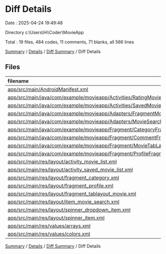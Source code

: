 # Diff Details

Date : 2025-04-24 19:49:48

Directory c:\\Users\\Hi\\Coder\\MovieApp

Total : 19 files,  484 codes, 11 comments, 71 blanks, all 566 lines

[Summary](results.md) / [Details](details.md) / [Diff Summary](diff.md) / Diff Details

## Files
| filename | language | code | comment | blank | total |
| :--- | :--- | ---: | ---: | ---: | ---: |
| [app/src/main/AndroidManifest.xml](/app/src/main/AndroidManifest.xml) | XML | 3 | 0 | 0 | 3 |
| [app/src/main/java/com/example/movieapp/Activities/RatingMovieListActivity.kt](/app/src/main/java/com/example/movieapp/Activities/RatingMovieListActivity.kt) | Kotlin | 141 | 1 | 15 | 157 |
| [app/src/main/java/com/example/movieapp/Activities/SavedMovieListActivity.kt](/app/src/main/java/com/example/movieapp/Activities/SavedMovieListActivity.kt) | Kotlin | 4 | 0 | 0 | 4 |
| [app/src/main/java/com/example/movieapp/Adapters/FragmentMovieAdapter.kt](/app/src/main/java/com/example/movieapp/Adapters/FragmentMovieAdapter.kt) | Kotlin | 12 | 0 | 5 | 17 |
| [app/src/main/java/com/example/movieapp/Adapters/MovieSearchAdapter.kt](/app/src/main/java/com/example/movieapp/Adapters/MovieSearchAdapter.kt) | Kotlin | 6 | 0 | 0 | 6 |
| [app/src/main/java/com/example/movieapp/Fragment/CategoryFragment.kt](/app/src/main/java/com/example/movieapp/Fragment/CategoryFragment.kt) | Kotlin | 46 | 3 | 10 | 59 |
| [app/src/main/java/com/example/movieapp/Fragment/CommentFragment.kt](/app/src/main/java/com/example/movieapp/Fragment/CommentFragment.kt) | Kotlin | 2 | 0 | 0 | 2 |
| [app/src/main/java/com/example/movieapp/Fragment/MovieTabLayoutFragment.kt](/app/src/main/java/com/example/movieapp/Fragment/MovieTabLayoutFragment.kt) | Kotlin | 79 | 7 | 20 | 106 |
| [app/src/main/java/com/example/movieapp/Fragment/ProfileFragment.kt](/app/src/main/java/com/example/movieapp/Fragment/ProfileFragment.kt) | Kotlin | 5 | 0 | 0 | 5 |
| [app/src/main/res/layout/activity\_movie\_list.xml](/app/src/main/res/layout/activity_movie_list.xml) | XML | 44 | 2 | 6 | 52 |
| [app/src/main/res/layout/activity\_saved\_movie\_list.xml](/app/src/main/res/layout/activity_saved_movie_list.xml) | XML | -42 | -2 | -7 | -51 |
| [app/src/main/res/layout/fragment\_category.xml](/app/src/main/res/layout/fragment_category.xml) | XML | -22 | 0 | -8 | -30 |
| [app/src/main/res/layout/fragment\_profile.xml](/app/src/main/res/layout/fragment_profile.xml) | XML | 1 | 0 | 1 | 2 |
| [app/src/main/res/layout/fragment\_tablayout\_movie.xml](/app/src/main/res/layout/fragment_tablayout_movie.xml) | XML | 149 | 0 | 23 | 172 |
| [app/src/main/res/layout/item\_movie\_search.xml](/app/src/main/res/layout/item_movie_search.xml) | XML | -1 | 0 | 0 | -1 |
| [app/src/main/res/layout/spinner\_dropdown\_item.xml](/app/src/main/res/layout/spinner_dropdown_item.xml) | XML | 9 | 0 | 1 | 10 |
| [app/src/main/res/layout/spinner\_item.xml](/app/src/main/res/layout/spinner_item.xml) | XML | 9 | 0 | 1 | 10 |
| [app/src/main/res/values/arrays.xml](/app/src/main/res/values/arrays.xml) | XML | 37 | 0 | 4 | 41 |
| [app/src/main/res/values/colors.xml](/app/src/main/res/values/colors.xml) | XML | 2 | 0 | 0 | 2 |

[Summary](results.md) / [Details](details.md) / [Diff Summary](diff.md) / Diff Details